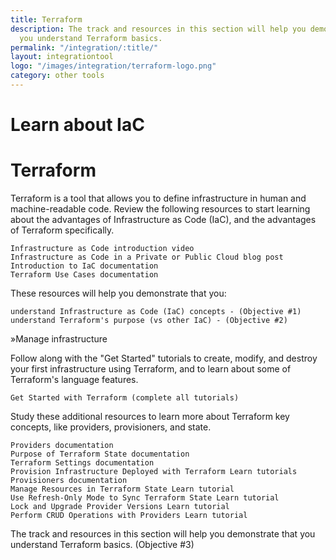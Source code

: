 ```yaml
---
title: Terraform
description: The track and resources in this section will help you demonstrate that
  you understand Terraform basics.
permalink: "/integration/:title/"
layout: integrationtool
logo: "/images/integration/terraform-logo.png"
category: other tools
---
```


# Learn about IaC
# Terraform

Terraform is a tool that allows you to define infrastructure in human and machine-readable code. Review the following resources to start learning about the advantages of Infrastructure as Code (IaC), and the advantages of Terraform specifically.

    Infrastructure as Code introduction video
    Infrastructure as Code in a Private or Public Cloud blog post
    Introduction to IaC documentation
    Terraform Use Cases documentation

These resources will help you demonstrate that you:

    understand Infrastructure as Code (IaC) concepts - (Objective #1)
    understand Terraform's purpose (vs other IaC) - (Objective #2)

»Manage infrastructure

Follow along with the "Get Started" tutorials to create, modify, and destroy your first infrastructure using Terraform, and to learn about some of Terraform's language features.

    Get Started with Terraform (complete all tutorials)

Study these additional resources to learn more about Terraform key concepts, like providers, provisioners, and state.

    Providers documentation
    Purpose of Terraform State documentation
    Terraform Settings documentation
    Provision Infrastructure Deployed with Terraform Learn tutorials
    Provisioners documentation
    Manage Resources in Terraform State Learn tutorial
    Use Refresh-Only Mode to Sync Terraform State Learn tutorial
    Lock and Upgrade Provider Versions Learn tutorial
    Perform CRUD Operations with Providers Learn tutorial

The track and resources in this section will help you demonstrate that you understand Terraform basics. (Objective #3)
